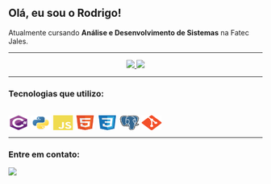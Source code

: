 ## Olá, eu sou o Rodrigo!

Atualmente cursando **Análise e Desenvolvimento de Sistemas** na Fatec Jales.  

---

<div align="center">
  <a href="https://github.com/rodrigo-lombezzi">
    <img height="165em" src="https://github-readme-stats.vercel.app/api?username=rodrigo-lombezzi&show_icons=true&theme=dark&include_all_commits=true&count_private=true&border_color=c84d50"/>
    <img height="165em" src="https://github-readme-stats.vercel.app/api/top-langs/?username=rodrigo-lombezzi&layout=compact&theme=dark&border_color=c84d50"/>
  </a>
</div>


---

### Tecnologias que utilizo:

<div style="display: inline_block"><br>
  <img align="center" alt="C# logo" height="30" width="40" src="https://raw.githubusercontent.com/devicons/devicon/master/icons/csharp/csharp-original.svg">
  <img align="center" alt="Python logo" height="30" width="40" src="https://raw.githubusercontent.com/devicons/devicon/master/icons/python/python-original.svg">
  <img align="center" alt="JavaScript logo" height="30" width="40" src="https://raw.githubusercontent.com/devicons/devicon/master/icons/javascript/javascript-plain.svg">
  <img align="center" alt="HTML logo" height="30" width="40" src="https://raw.githubusercontent.com/devicons/devicon/master/icons/html5/html5-original.svg">
  <img align="center" alt="CSS logo" height="30" width="40" src="https://raw.githubusercontent.com/devicons/devicon/master/icons/css3/css3-original.svg">
  <img align="center" alt="PostgreSQL logo" height="30" width="40" src="https://raw.githubusercontent.com/devicons/devicon/master/icons/postgresql/postgresql-original.svg">
  <img align="center" alt="Git logo" height="30" width="40" src="https://raw.githubusercontent.com/devicons/devicon/master/icons/git/git-original.svg">
</div>

---

### Entre em contato:

<div>
  <a href="https://www.linkedin.com/in/rodrigo-lombezzi/" target="_blank">
    <img src="https://img.shields.io/badge/-LinkedIn-%230077B5?style=for-the-badge&logo=linkedin&logoColor=white" target="_blank">
  </a>
</div>
